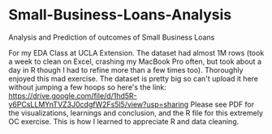 # Small-Business-Loans-Analysis
Analysis and Prediction of outcomes of Small Business Loans

For my EDA Class at UCLA Extension. The dataset had almost 1M rows (took a week to clean on Excel, crashing my MacBook Pro often, but took about a day in R though I had to refine more than a few times too). Thoroughly enjoyed this mad exercise. The dataset is pretty big so can't upload it here without jumping a few hoops so here's the link: https://drive.google.com/file/d/1hd5R-y6PCsLLMYnTVZ3J0cdgfW2Fs5l5/view?usp=sharing
Please see PDF for the visualizations, learnings and conclusion, and the R file for this extremely OC exercise. This is how I learned to appreciate R and data cleaning.
